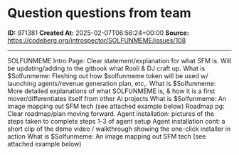 # Question questions from team

**ID:** 971381
**Created At:** 2025-02-07T06:56:24+00:00
**Source:** https://codeberg.org/introspector/SOLFUNMEME/issues/108

---

SOLFUNMEME Intro Page: Clear statement/explanation for what SFM is. Will be updating/adding to the gitbook what Rooli & DJ craft up.
What is $Solfunmeme: Fleshing out how $solfunmeme token will be used w/ launching agents/revenue generation plan, etc,.
What is $Solfunmeme: More detailed explanations of what SOLFUNMEME is, & how it is a first mover/differentiates itself from other Ai projects
What is $Solfunmeme: An image mapping out SFM tech (see attached example below)
Roadmap pg: Clear roadmap/plan moving forward.
Agent installation: pictures of the steps taken to complete steps 1-3 of agent setup
Agent installation cont: a short clip of the demo video / walkthrough showing the one-click installer in action
What is $Solfunmeme: An image mapping out SFM tech (see attached example below)